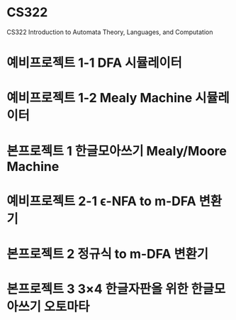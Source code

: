 # CS322
CS322 Introduction to Automata Theory, Languages, and Computation

# 예비프로젝트 1-1 DFA 시뮬레이터
# 예비프로젝트 1-2 Mealy Machine 시뮬레이터
# 본프로젝트 1 한글모아쓰기 Mealy/Moore Machine
# 예비프로젝트 2-1 ϵ-NFA to m-DFA 변환기
# 본프로젝트 2 정규식 to m-DFA 변환기
# 본프로젝트 3 3×4 한글자판을 위한 한글모아쓰기 오토마타
